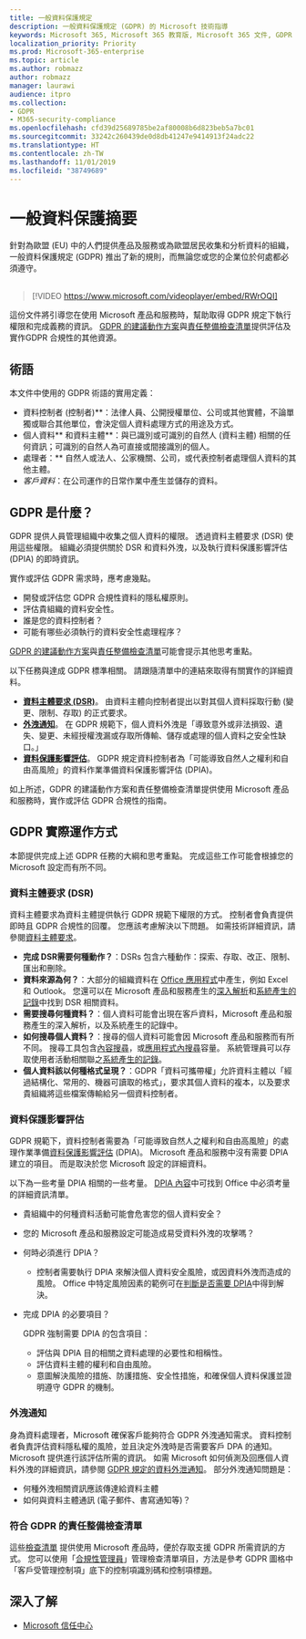 ```yaml
---
title: 一般資料保護規定
description: 一般資料保護規定 (GDPR) 的 Microsoft 技術指導
keywords: Microsoft 365, Microsoft 365 教育版, Microsoft 365 文件, GDPR
localization_priority: Priority
ms.prod: Microsoft-365-enterprise
ms.topic: article
ms.author: robmazz
author: robmazz
manager: laurawi
audience: itpro
ms.collection:
- GDPR
- M365-security-compliance
ms.openlocfilehash: cfd39d25689785be2af80008b6d823beb5a7bc01
ms.sourcegitcommit: 33242c260439de0d8db41247e9414913f24adc22
ms.translationtype: HT
ms.contentlocale: zh-TW
ms.lasthandoff: 11/01/2019
ms.locfileid: "38749689"
---
```

# <a name="general-data-protection-regulation-summary"></a>一般資料保護摘要

針對為歐盟 (EU) 中的人們提供產品及服務或為歐盟居民收集和分析資料的組織，一般資料保護規定 (GDPR) 推出了新的規則，而無論您或您的企業位於何處都必須遵守。<br><br>

> [!VIDEO https://www.microsoft.com/videoplayer/embed/RWrOQI] 

這份文件將引導您在使用 Microsoft 產品和服務時，幫助取得 GDPR 規定下執行權限和完成義務的資訊。 [GDPR 的建議動作方案](gdpr-action-plan.md)與[責任整備檢查清單](gdpr-arc.md)提供評估及實作GDPR 合規性的其他資源。

## <a name="terminology"></a>術語

本文件中使用的 GDPR 術語的實用定義：

- 資料控制者 (控制者)**：法律人員、公開授權單位、公司或其他實體，不論單獨或聯合其他單位，會決定個人資料處理方式的用途及方式。  
- 個人資料** 和資料主體**：與已識別或可識別的自然人 (資料主體) 相關的任何資訊；可識別的自然人為可直接或間接識別的個人。  
- 處理者：** 自然人或法人、公家機關、公司，或代表控制者處理個人資料的其他主體。  
- *客戶資料*：在公司運作的日常作業中產生並儲存的資料。

## <a name="what-is-the-gdpr"></a>GDPR 是什麼？

GDPR 提供人員管理組織中收集之個人資料的權限。 透過資料主體要求 (DSR) 使用這些權限。 組織必須提供關於 DSR 和資料外洩，以及執行資料保護影響評估 (DPIA) 的即時資訊。

實作或評估 GDPR 需求時，應考慮幾點。

- 開發或評估您 GDPR 合規性資料的隱私權原則。
- 評估貴組織的資料安全性。
- 誰是您的資料控制者？
- 可能有哪些必須執行的資料安全性處理程序？

[GDPR 的建議動作方案](gdpr-action-plan.md)與[責任整備檢查清單](gdpr-arc.md)可能會提示其他思考重點。

以下任務與達成 GDPR 標準相關。 請跟隨清單中的連結來取得有關實作的詳細資料。  

- **[資料主體要求 (DSR)](gdpr-data-subject-requests.md)**。 由資料主體向控制者提出以對其個人資料採取行動 (變更、限制、存取) 的正式要求。
- **[外洩通知](gdpr-breach-notification.md)**。 在 GDPR 規範下，個人資料外洩是「導致意外或非法損毀、遺失、變更、未經授權洩漏或存取所傳輸、儲存或處理的個人資料之安全性缺口。」
- **[資料保護影響評估](gdpr-data-protection-impact-assessments.md)**。 GDPR 規定資料控制者為「可能導致自然人之權利和自由高風險」的資料作業準備資料保護影響評估 (DPIA)。

如上所述，GDPR 的建議動作方案和責任整備檢查清單提供使用 Microsoft 產品和服務時，實作或評估 GDPR 合規性的指南。

## <a name="the-gdpr-in-action"></a>GDPR 實際運作方式

本節提供完成上述 GDPR 任務的大綱和思考重點。 完成這些工作可能會根據您的 Microsoft 設定而有所不同。

### <a name="data-subject-request-dsr"></a>資料主體要求 (DSR)

資料主體要求為資料主體提供執行 GDPR 規範下權限的方式。 控制者會負責提供即時且 GDPR 合規性的回覆。 您應該考慮解決以下問題。 如需技術詳細資訊，請參閱[資料主體要求](gdpr-data-subject-requests.md)。  

- **完成 DSR需要何種動作？**：DSRs 包含六種動作：探索、存取、改正、限制、匯出和刪除。
- **資料來源為何？**：大部分的組織資料在 [Office 應用程式](https://docs.microsoft.com/microsoft-365/compliance/gdpr-dsr-office365#using-the-content-search-ediscovery-tool-to-respond-to-dsrs)中產生，例如 Excel 和 Outlook。 您還可以在 Microsoft 產品和服務產生的[深入解析](https://docs.microsoft.com/microsoft-365/compliance/gdpr-dsr-office365#part-2-responding-to-dsrs-with-respect-to-insights-generated-by-office-365)和[系統產生的記錄](https://docs.microsoft.com/microsoft-365/compliance/gdpr-dsr-office365#part-3-responding-to-dsrs-for-system-generated-logs)中找到 DSR 相關資料。
- **需要搜尋何種資料？**：個人資料可能會出現在客戶資料，Microsoft 產品和服務產生的深入解析，以及系統產生的記錄中。
- **如何搜尋個人資料？**：搜尋的個人資料可能會因 Microsoft 產品和服務而有所不同。 搜尋工具包含[內容搜尋](https://docs.microsoft.com/microsoft-365/compliance/gdpr-dsr-office365#using-the-content-search-ediscovery-tool-to-respond-to-dsrs)，或[應用程式內搜尋](https://docs.microsoft.com/microsoft-365/compliance/gdpr-dsr-office365#using-in-app-functionality-to-respond-to-dsrs)容量。 系統管理員可以存取使用者活動相關聯之[系統產生的記錄](https://docs.microsoft.com/microsoft-365/compliance/gdpr-dsr-office365#part-3-responding-to-dsrs-for-system-generated-logs)。  
- **個人資料該以何種格式呈現？**：GDPR「資料可攜帶權」允許資料主體以「經過結構化、常用的、機器可讀取的格式」，要求其個人資料的複本，以及要求貴組織將這些檔案傳輸給另一個資料控制者。

### <a name="data-protection-impact-assessment"></a>資料保護影響評估

GDPR 規範下，資料控制者需要為「可能導致自然人之權利和自由高風險」的處理作業準備[資料保護影響評估](gdpr-data-protection-impact-assessments.md) (DPIA)。 Microsoft 產品和服務中沒有需要 DPIA 建立的項目。 而是取決於您 Microsoft 設定的詳細資料。

以下為一些考量 DPIA 相關的一些考量。 [DPIA 內容](https://docs.microsoft.com/microsoft-365/compliance/gdpr-dpia-office365#part-2--contents-of-a-dpia)中可找到 Office 中必須考量的詳細資訊清單。

- 貴組織中的何種資料活動可能會危害您的個人資料安全？
- 您的 Microsoft 產品和服務設定可能造成易受資料外洩的攻擊嗎？
- 何時必須進行 DPIA？

    - 控制者需要執行 DPIA 來解決個人資料安全風險，或因資料外洩而造成的風險。 Office 中特定風險因素的範例可在[判斷是否需要 DPIA](https://docs.microsoft.com/microsoft-365/compliance/gdpr-dpia-office365#part-1--determining-whether-a-dpia-is-needed)中得到解決。  

- 完成 DPIA 的必要項目？

    GDPR 強制需要 DPIA 的包含項目：  
    - 評估與 DPIA 目的相關之資料處理的必要性和相稱性。
    - 評估資料主體的權利和自由風險。
    - 意圖解決風險的措施、防護措施、安全性措施，和確保個人資料保護並證明遵守 GDPR 的機制。

### <a name="breach-notification"></a>外洩通知

身為資料處理者，Microsoft 確保客戶能夠符合 GDPR 外洩通知需求。 資料控制者負責評估資料隱私權的風險，並且決定外洩時是否需要客戶 DPA 的通知。 Microsoft 提供進行該評估所需的資訊。 如需 Microsoft 如何偵測及回應個人資料外洩的詳細資訊，請參閱 [GDPR 規定的資料外泄通知](gdpr-breach-notification.md)。 部分外洩通知問題是：

- 何種外洩相關資訊應該傳達給資料主體
- 如何與資料主體通訊 (電子郵件、書寫通知等)？

### <a name="accountability-readiness-checklists-for-the-gdpr"></a>符合 GDPR 的責任整備檢查清單

這些[檢查清單](gdpr-arc.md) 提供使用 Microsoft 產品時，便於存取支援 GDPR 所需資訊的方式。 您可以使用「[合規性管理員](https://servicetrust.microsoft.com/ComplianceManager)」管理檢查清單項目，方法是參考 GDPR 圖格中「客戶受管理控制項」底下的控制項識別碼和控制項標題。

## <a name="learn-more"></a>深入了解

- [Microsoft 信任中心](https://www.microsoft.com/TrustCenter/Privacy/gdpr/default.aspx)
